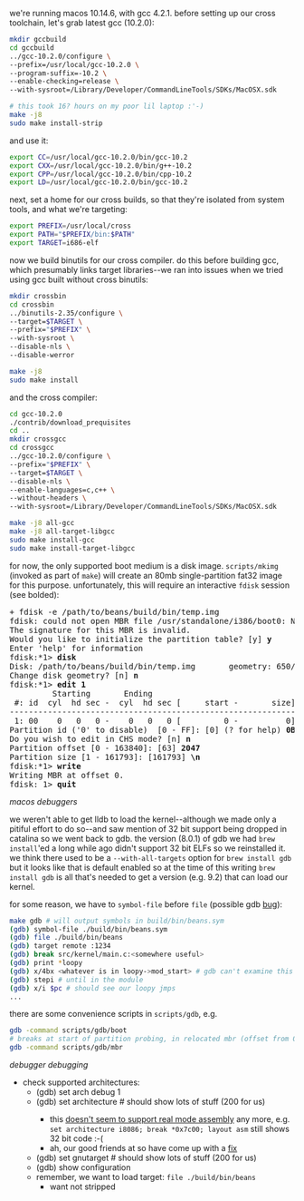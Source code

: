 we're running macos 10.14.6, with gcc 4.2.1. before setting up our cross
toolchain, let's grab latest gcc (10.2.0):

```sh
mkdir gccbuild
cd gccbuild
../gcc-10.2.0/configure \
--prefix=/usr/local/gcc-10.2.0 \
--program-suffix=-10.2 \
--enable-checking=release \
--with-sysroot=/Library/Developer/CommandLineTools/SDKs/MacOSX.sdk

# this took 16? hours on my poor lil laptop :'-)
make -j8
sudo make install-strip
```

and use it:

```sh
export CC=/usr/local/gcc-10.2.0/bin/gcc-10.2
export CXX=/usr/local/gcc-10.2.0/bin/g++-10.2
export CPP=/usr/local/gcc-10.2.0/bin/cpp-10.2
export LD=/usr/local/gcc-10.2.0/bin/gcc-10.2
```

next, set a home for our cross builds, so that they're isolated from system
tools, and what we're targeting:

```sh
export PREFIX=/usr/local/cross
export PATH="$PREFIX/bin:$PATH"
export TARGET=i686-elf
```

now we build binutils for our cross compiler. do this before building gcc,
which presumably links target libraries--we ran into issues when we tried using
gcc built without cross binutils:

```sh
mkdir crossbin
cd crossbin
../binutils-2.35/configure \
--target=$TARGET \
--prefix="$PREFIX" \
--with-sysroot \
--disable-nls \
--disable-werror

make -j8
sudo make install
```

and the cross compiler:

```sh
cd gcc-10.2.0
./contrib/download_prequisites
cd ..
mkdir crossgcc
cd crossgcc
../gcc-10.2.0/configure \
--prefix="$PREFIX" \
--target=$TARGET \
--disable-nls \
--enable-languages=c,c++ \
--without-headers \
--with-sysroot=/Library/Developer/CommandLineTools/SDKs/MacOSX.sdk

make -j8 all-gcc
make -j8 all-target-libgcc
sudo make install-gcc
sudo make install-target-libgcc
```

for now, the only supported boot medium is a disk image. `scripts/mkimg`
(invoked as part of `make`) will create an 80mb single-partition fat32 image
for this purpose. unfortunately, this will require an interactive `fdisk`
session (see bolded):

<pre>
+ fdisk -e /path/to/beans/build/bin/temp.img
fdisk: could not open MBR file /usr/standalone/i386/boot0: No such file or directory
The signature for this MBR is invalid.
Would you like to initialize the partition table? [y] <b>y</b>
Enter 'help' for information
fdisk:*1> <b>disk</b>
Disk: /path/to/beans/build/bin/temp.img       geometry: 650/4/63 [163840 sectors]
Change disk geometry? [n] <b>n</b>
fdisk:*1> <b>edit 1</b>
         Starting       Ending
 #: id  cyl  hd sec -  cyl  hd sec [     start -       size]
------------------------------------------------------------------------
 1: 00    0   0   0 -    0   0   0 [         0 -          0] unused
Partition id ('0' to disable)  [0 - FF]: [0] (? for help) <b>0B</b>
Do you wish to edit in CHS mode? [n] <b>n</b>
Partition offset [0 - 163840]: [63] <b>2047</b>
Partition size [1 - 161793]: [161793] <b>\n</b>
fdisk:*1> <b>write</b>
Writing MBR at offset 0.
fdisk: 1> <b>quit</b>
</pre>

_macos debuggers_

we weren't able to get lldb to load the kernel--although
we made only a pitiful effort to do so--and saw mention of 32 bit support being dropped
in catalina so we went back to gdb. the version (8.0.1) of gdb we had `brew install`'ed
a long while ago didn't support 32 bit ELFs so we reinstalled it. we think there
used to be a `--with-all-targets` option for `brew install gdb` but it looks like
that is default enabled so at the time of this writing `brew install gdb` is all
that's needed to get a version (e.g. 9.2) that can load our kernel.

for some reason, we have to `symbol-file` before `file` (possible gdb [bug](https://stackoverflow.com/questions/57239664/gdb-reading-symbols-with-symbol-file-command-on-a-core-file)):

```sh
make gdb # will output symbols in build/bin/beans.sym
(gdb) symbol-file ./build/bin/beans.sym
(gdb) file ./build/bin/beans
(gdb) target remote :1234
(gdb) break src/kernel/main.c:<somewhere useful>
(gdb) print *loopy
(gdb) x/4bx <whatever is in loopy->mod_start> # gdb can't examine this memory
(gdb) stepi # until in the module
(gdb) x/i $pc # should see our loopy jmps
...
```

there are some convenience scripts in `scripts/gdb`, e.g.

```sh
gdb -command scripts/gdb/boot
# breaks at start of partition probing, in relocated mbr (offset from 0x600)
gdb -command scripts/gdb/mbr
```

_debugger debugging_

- check supported architectures:
  - (gdb) set arch debug 1
  - (gdb) set architecture <tab> # should show lots of stuff (200 for us)
    - this [doesn't seem to support real mode assembly](https://sourceware.org/bugzilla/show_bug.cgi?id=22869)
      any more, e.g. `set architecture i8086; break *0x7c00; layout asm`
      still shows 32 bit code :-(
    - ah, our good friends at so have come up with a [fix](https://stackoverflow.com/questions/32955887/how-to-disassemble-16-bit-x86-boot-sector-code-in-gdb-with-x-i-pc-it-gets-tr)
  - (gdb) set gnutarget <tab> # should show lots of stuff (200 for us)
  - (gdb) show configuration
  - remember, we want to load target: `file ./build/bin/beans`
    - want not stripped
